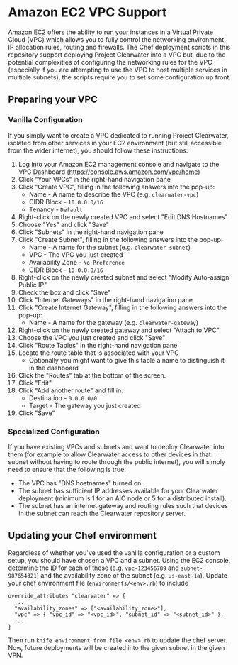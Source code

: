 # Amazon EC2 VPC Support

Amazon EC2 offers the ability to run your instances in a Virtual Private Cloud (VPC) which allows you to fully control the networking environment, IP allocation rules, routing and firewalls.  The Chef deployment scripts in this repository support deploying Project Clearwater into a VPC but, due to the potential complexities of configuring the networking rules for the VPC (especially if you are attempting to use the VPC to host multiple services in multiple subnets), the scripts require you to set some configuration up front.

## Preparing your VPC

### Vanilla Configuration

If you simply want to create a VPC dedicated to running Project Clearwater, isolated from other services in your EC2 environment (but still accessible from the wider internet), you should follow these instructions:

1. Log into your Amazon EC2 management console and navigate to the VPC Dashboard (https://console.aws.amazon.com/vpc/home)
1. Click "Your VPCs" in the right-hand navigation pane
1. Click "Create VPC", filling in the following answers into the pop-up:
    * Name - A name to describe the VPC (e.g. `clearwater-vpc`)
    * CIDR Block - `10.0.0.0/16`
    * Tenancy - `Default`
1. Right-click on the newly created VPC and select "Edit DNS Hostnames"
1. Choose "Yes" and click "Save"
1. Click "Subnets" in the right-hand navigation pane
1. Click "Create Subnet", filling in the following answers into the pop-up:
    * Name - A name for the subnet (e.g. `clearwater-subnet`)
    * VPC - The VPC you just created
    * Availability Zone - `No Preference`
    * CIDR Block - `10.0.0.0/16`
1. Right-click on the newly created subnet and select "Modify Auto-assign Public IP"
1. Check the box and click "Save"
1. Click "Internet Gateways" in the right-hand navigation pane
1. Click "Create Internet Gateway", filling in the following answers into the pop-up:
    * Name - A name for the gateway (e.g. `clearwater-gateway`)
1. Right-click on the newly created gateway and select "Attach to VPC"
1. Choose the VPC you just created and click "Save"
1. Click "Route Tables" in the right-hand navigation pane
1. Locate the route table that is associated with your VPC
    * Optionally you might want to give this table a name to distinguish it in the dashboard
1. Click the "Routes" tab at the bottom of the screen.
1. Click "Edit"
1. Click "Add another route" and fill in:
    * Destination - `0.0.0.0/0`
    * Target - The gateway you just created
1. Click "Save"

### Specialized Configuration

If you have existing VPCs and subnets and want to deploy Clearwater into them (for example to allow Clearwater access to other devices in that subnet without having to route through the public internet), you will simply need to ensure that the following is true:

* The VPC has "DNS hostnames" turned on.
* The subnet has sufficient IP addresses available for your Clearwater deployment (minimum is 1 for an AIO node or 5 for a distributed install).
* The subnet has an internet gateway and routing rules such that devices in the subnet can reach the Clearwater repository server.

## Updating your Chef environment

Regardless of whether you've used the vanilla configuration or a custom setup, you should have chosen a VPC and a subnet.  Using the EC2 console, determine the ID for each of these (e.g. `vpc-123456789` and `subnet-987654321`) and the availability zone of the subnet (e.g. `us-east-1a`).  Update your chef environment file (`environments/<env>.rb`) to include

    override_attributes "clearwater" => {
      ...
      "availability_zones" => ["<availability_zone>"],
      "vpc" => { "vpc_id" => "<vpc_id>", "subnet_id" => "<subnet_id>" },
      ...
    }

Then run `knife environment from file <env>.rb` to update the chef server.  Now, future deployments will be created into the given subnet in the given VPN.
